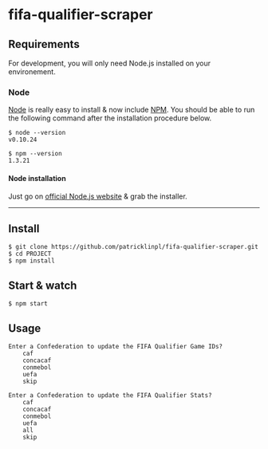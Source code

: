 # fifa-qualifier-scraper

## Requirements

For development, you will only need Node.js installed on your environement.

### Node

[Node](http://nodejs.org/) is really easy to install & now include [NPM](https://npmjs.org/).
You should be able to run the following command after the installation procedure
below.

    $ node --version
    v0.10.24

    $ npm --version
    1.3.21

#### Node installation

Just go on [official Node.js website](http://nodejs.org/) & grab the installer.

---

## Install

    $ git clone https://github.com/patricklinpl/fifa-qualifier-scraper.git
    $ cd PROJECT
    $ npm install
 
## Start & watch

    $ npm start

## Usage

```
Enter a Confederation to update the FIFA Qualifier Game IDs?
    caf
    concacaf
    conmebol
    uefa
    skip

Enter a Confederation to update the FIFA Qualifier Stats?
    caf
    concacaf
    conmebol
    uefa
    all
    skip
```
